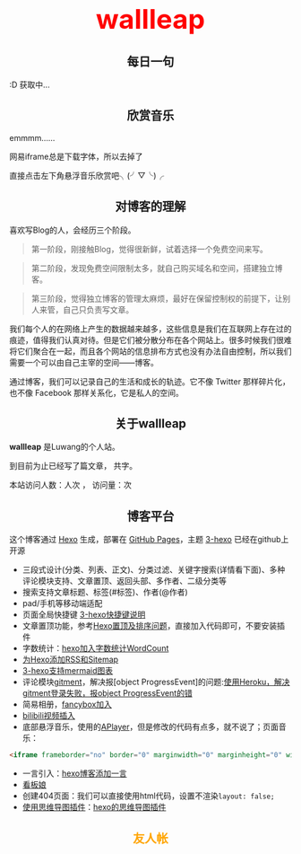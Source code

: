


# <center><font size="18px" color="red">wallleap</font></center>


## <center><i class="fa fa-ravelry" aria-hidden="true"></i>每日一句</center>
<i class="fa fa-volume-up" aria-hidden="true"></i><span id="hitokoto">:D 获取中...</span>
<p align="right" id="afrom"></p>
<script src="https://cdn.jsdelivr.net/npm/bluebird@3/js/browser/bluebird.min.js"></script>
<script src="https://cdn.jsdelivr.net/npm/whatwg-fetch@2.0.3/fetch.min.js"></script>
<script>
  fetch('https://v1.hitokoto.cn')
    .then(function (res){
      return res.json();
    })
    .then(function (data) {
      var hitokoto = document.getElementById('hitokoto');
      var afrom = document.getElementById('afrom');
      hitokoto.innerText = data.hitokoto;
      afrom.innerText =  '——【' + data.from + '】';
    })
    .catch(function (err) {
      console.error(err);
    })
</script>

## <center><i class="fa fa-music" aria-hidden="true"></i>欣赏音乐</center>

emmmm……

网易iframe总是下载字体，所以去掉了

直接点击左下角悬浮音乐欣赏吧╮(╯▽╰)╭
<!--
<iframe frameborder="no" border="0" marginwidth="0" marginheight="0" width=100% height=450 src="//music.163.com/outchain/player?type=0&id=2162711186&auto=1&height=430"></iframe>

-->

## <center><i class="fa fa-angle-double-right" aria-hidden="true"></i>对博客的理解</center>
喜欢写Blog的人，会经历三个阶段。
>第一阶段，刚接触Blog，觉得很新鲜，试着选择一个免费空间来写。

>第二阶段，发现免费空间限制太多，就自己购买域名和空间，搭建独立博客。

>第三阶段，觉得独立博客的管理太麻烦，最好在保留控制权的前提下，让别人来管，自己只负责写文章。
 
我们每个人的在网络上产生的数据越来越多，这些信息是我们在互联网上存在过的痕迹，值得我们认真对待。但是它们被分散分布在各个网站上。很多时候我们很难将它们聚合在一起，而且各个网站的信息排布方式也没有办法自由控制，所以我们需要一个可以由自己主宰的空间——博客。

通过博客，我们可以记录自己的生活和成长的轨迹。它不像 Twitter 那样碎片化，也不像 Facebook 那样关系化，它是私人的空间。

## <center><i class="fa fa-leaf" aria-hidden="true"></i>关于wallleap</center>
**wallleap** 是Luwang的个人站。

到目前为止已经写了<code class="article_number"></code>篇文章， 共<code class="site_word_count"></code>字。

本站访问人数：<code class="site_uv"></code>人次 ， 访问量：<code class="site_pv"></code>次

## <center><i class="fa fa-bold" aria-hidden="true"></i>博客平台</center>
这个博客通过 [Hexo](https://hexo.io/) 生成，部署在 [GitHub Pages](https://pages.github.com/)，主题 [3-hexo](https://github.com/yelog/hexo-theme-3-hexo) 已经在github上开源

- 三段式设计(分类、列表、正文)、分类过滤、关键字搜索(详情看下面)、多种评论模块支持、文章置顶、返回头部、多作者、二级分类等
- 搜索支持文章标题、标签(#标签)、作者(@作者)
- pad/手机等移动端适配
- 页面全局快捷键 <a href='http://yelog.org/2017/03/24/3-hexo-shortcuts/'>3-hexo快捷键说明</a>
- 文章置顶功能，参考[Hexo置顶及排序问题](https://yelog.org/2017/02/24/hexo-top-sort/)，直接加入代码即可，不要安装插件
- 字数统计：[hexo加入字数统计WordCount](https://yelog.org/2017/03/09/Hexo-WordCount/)
- [为Hexo添加RSS和Sitemap](https://yelog.org/2017/03/14/Hexo-RSS-Sitemap/)
- [3-hexo支持mermaid图表](https://yelog.org/2019/11/12/3-hexo-support-mermaid/)
- 评论模块[gitment](https://github.com/imsun/gitment)，解决报[object ProgressEvent]的问题:[使用Heroku，解决gitment登录失败，报object ProgressEvent的错](https://segmentfault.com/a/1190000018177680)
- 简易相册，[fancybox加入](https://github.com/honjun/hexo-tag-fancybox_img)
- [bilibili视频插入](https://github.com/Z4Tech/hexo-tag-bilibili)
- 底部悬浮音乐，使用的[APlayer](https://aplayer.js.org/#/zh-Hans/)，但是修改的代码有点多，就不说了；页面音乐：
```html
<iframe frameborder="no" border="0" marginwidth="0" marginheight="0" width=100% height=450 src="//music.163.com/outchain/player?type=0&id=2162711186&auto=1&height=430"></iframe>
```
- 一言引入：[hexo博客添加一言](https://www.jianshu.com/p/3a58d9a796c3)
- [看板娘](https://www.jianshu.com/p/ebde730615f5)
- 创建404页面：我们可以直接使用html代码，设置不渲染`layout: false;`
- [使用思维导图插件](/mindmpatest)：[hexo的思维导图插件](https://hunterx.xyz/hexo-simple-mindmap-plugin-intro.html)

## <center><font color="orange"><i class="fa fa-link" aria-hidden="true"></i>友人帐</font></center>







